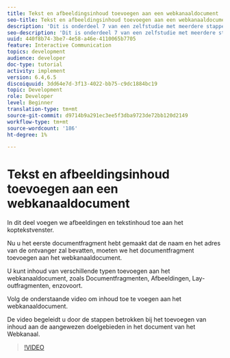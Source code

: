 ```yaml
---
title: Tekst en afbeeldingsinhoud toevoegen aan een webkanaaldocument
seo-title: Tekst en afbeeldingsinhoud toevoegen aan een webkanaaldocument
description: 'Dit is onderdeel 7 van een zelfstudie met meerdere stappen voor het maken van uw eerste interactieve communicatiedocument. In dit deel voegen we afbeeldingen en tekstinhoud toe aan het koptekstvenster. '
seo-description: 'Dit is onderdeel 7 van een zelfstudie met meerdere stappen voor het maken van uw eerste interactieve communicatiedocument. In dit deel voegen we afbeeldingen en tekstinhoud toe aan het koptekstvenster. '
uuid: 440f8b74-3be7-4e58-a46e-4110065b7705
feature: Interactive Communication
topics: development
audience: developer
doc-type: tutorial
activity: implement
version: 6.4,6.5
discoiquuid: 3dd64e7d-3f13-4022-bb75-c9dc1884bc19
topic: Development
role: Developer
level: Beginner
translation-type: tm+mt
source-git-commit: d9714b9a291ec3ee5f3dba9723de72bb120d2149
workflow-type: tm+mt
source-wordcount: '186'
ht-degree: 1%

---
```



# Tekst en afbeeldingsinhoud toevoegen aan een webkanaaldocument

In dit deel voegen we afbeeldingen en tekstinhoud toe aan het koptekstvenster.

Nu u het eerste documentfragment hebt gemaakt dat de naam en het adres van de ontvanger zal bevatten, moeten we het documentfragment toevoegen aan het webkanaaldocument.

U kunt inhoud van verschillende typen toevoegen aan het webkanaaldocument, zoals Documentfragmenten, Afbeeldingen, Lay-outfragmenten, enzovoort.

Volg de onderstaande video om inhoud toe te voegen aan het webkanaaldocument.

De video begeleidt u door de stappen betrokken bij het toevoegen van inhoud aan de aangewezen doelgebieden in het document van het Webkanaal.

>[!VIDEO](https://video.tv.adobe.com/v/22359/?quality=9&learn=on)

